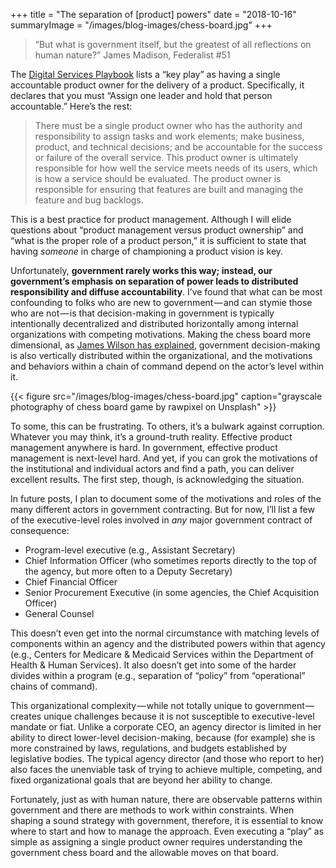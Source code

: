 +++
title = "The separation of [product] powers"
date = "2018-10-16"
summaryImage = "/images/blog-images/chess-board.jpg"
+++

> “But what is government itself, but the greatest of all reflections on human nature?” James Madison, Federalist #51

The [Digital Services Playbook](https://playbook.cio.gov/) lists a “key play” as having a single accountable product owner for the delivery of a product. Specifically, it declares that you must “Assign one leader and hold that person accountable.” Here’s the rest:

> There must be a single product owner who has the authority and responsibility to assign tasks and work elements; make business, product, and technical decisions; and be accountable for the success or failure of the overall service. This product owner is ultimately responsible for how well the service meets needs of its users, which is how a service should be evaluated. The product owner is responsible for ensuring that features are built and managing the feature and bug backlogs.

This is a best practice for product management. Although I will elide questions about “product management versus product ownership” and “what is the proper role of a product person,” it is sufficient to state that having _someone_ in charge of championing a product vision is key.

Unfortunately, **government rarely works this way; instead, our government’s emphasis on separation of power leads to distributed responsibility and diffuse accountability**. I’ve found that what can be most confounding to folks who are new to government — and can stymie those who are not — is that decision-making in government is typically intentionally decentralized and distributed horizontally among internal organizations with competing motivations. Making the chess board more dimensional, as [James Wilson has explained](https://www.goodreads.com/book/show/62553.Bureaucracy), government decision-making is also vertically distributed within the organizational, and the motivations and behaviors within a chain of command depend on the actor’s level within it.

{{< figure src="/images/blog-images/chess-board.jpg" caption="grayscale photography of chess board game by rawpixel on Unsplash" >}}

To some, this can be frustrating. To others, it’s a bulwark against corruption. Whatever you may think, it’s a ground-truth reality. Effective product management anywhere is hard. In government, effective product management is next-level hard. And yet, if you can grok the motivations of the institutional and individual actors and find a path, you can deliver excellent results. The first step, though, is acknowledging the situation.

In future posts, I plan to document some of the motivations and roles of the many different actors in government contracting. But for now, I’ll list a few of the executive-level roles involved in _any_ major government contract of consequence:

- Program-level executive (e.g., Assistant Secretary)
- Chief Information Officer (who sometimes reports directly to the top of the agency, but more often to a Deputy Secretary)
- Chief Financial Officer
- Senior Procurement Executive (in some agencies, the Chief Acquisition Officer)
- General Counsel

This doesn’t even get into the normal circumstance with matching levels of components within an agency and the distributed powers within that agency (e.g., Centers for Medicare & Medicaid Services within the Department of Health & Human Services). It also doesn’t get into some of the harder divides within a program (e.g., separation of “policy” from “operational” chains of command).

This organizational complexity — while not totally unique to government — creates unique challenges because it is not susceptible to executive-level mandate or fiat. Unlike a corporate CEO, an agency director is limited in her ability to direct lower-level decision-making, because (for example) she is more constrained by laws, regulations, and budgets established by legislative bodies. The typical agency director (and those who report to her) also faces the unenviable task of trying to achieve multiple, competing, and fixed organizational goals that are beyond her ability to change.

Fortunately, just as with human nature, there are observable patterns within government and there are methods to work within constraints. When shaping a sound strategy with government, therefore, it is essential to know where to start and how to manage the approach. Even executing a “play” as simple as assigning a single product owner requires understanding the government chess board and the allowable moves on that board.
